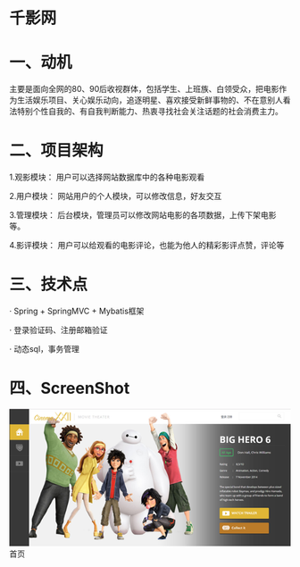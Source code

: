 # 千影网
# 一、动机
主要是面向全网的80、90后收视群体，包括学生、上班族、白领受众，把电影作为生活娱乐项目、关心娱乐动向，追逐明星、喜欢接受新鲜事物的、不在意别人看法特别个性自我的、有自我判断能力、热衷寻找社会关注话题的社会消费主力。
# 二、项目架构
1.观影模块：
 用户可以选择网站数据库中的各种电影观看

2.用户模块：
网站用户的个人模块，可以修改信息，好友交互

3.管理模块：
后台模块，管理员可以修改网站电影的各项数据，上传下架电影等。

4.影评模块：
用户可以给观看的电影评论，也能为他人的精彩影评点赞，评论等
# 三、技术点
· Spring + SpringMVC + Mybatis框架

· 登录验证码、注册邮箱验证

· 动态sql，事务管理

# 四、ScreenShot

![首页](https://github.com/ChinahHW/SSM_PROJECT/blob/master/QianYing_picture/首页.png)
首页
